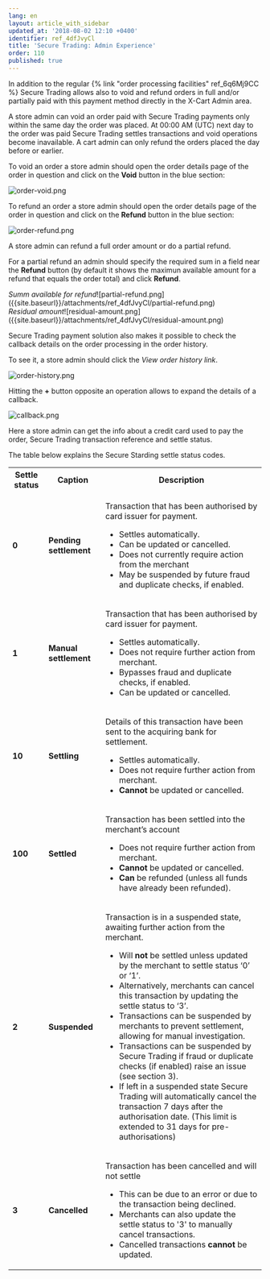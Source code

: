 ```yaml
---
lang: en
layout: article_with_sidebar
updated_at: '2018-08-02 12:10 +0400'
identifier: ref_4dfJvyCl
title: 'Secure Trading: Admin Experience'
order: 110
published: true
---
```

In addition to the regular {% link "order processing facilities" ref_6q6Mj9CC %} Secure Trading allows also to void and refund orders in full and/or partially paid with this payment method directly in the X-Cart Admin area. 

A store admin can void an order paid with Secure Trading payments only within the same day the order was placed. At 00:00 AM (UTC) next day to the order was paid Secure Trading settles  transactions and void operations become inavailable. A cart admin can only refund the orders placed the day before or earlier. 

To void an order a store admin should open the order details page of the order in question and click on the **Void** button in the blue section:

![order-void.png]({{site.baseurl}}/attachments/ref_4dfJvyCl/order-void.png)

To refund an order a store admin should open the order details page of the order in question and click on the **Refund** button in the blue section:

![order-refund.png]({{site.baseurl}}/attachments/ref_4dfJvyCl/order-refund.png)

A store admin can refund a full order amount or do a partial refund. 

For a partial refund an admin should specify the required sum in a field near the **Refund** button (by default it shows the maximun available amount for a refund that equals the order total) and click **Refund**.

<div class="ui stackable two column grid">
  <div class="column" markdown="span"><i>Summ available for refund</i>![partial-refund.png]({{site.baseurl}}/attachments/ref_4dfJvyCl/partial-refund.png)</div>
  <div class="column" markdown="span"><i>Residual amount</i>![residual-amount.png]({{site.baseurl}}/attachments/ref_4dfJvyCl/residual-amount.png)</div>
</div>

Secure Trading payment solution also makes it possible to check the callback details on the order processing in the order history. 

To see it, a store admin should click the _View order history link_. 

![order-history.png]({{site.baseurl}}/attachments/ref_4dfJvyCl/order-history.png)

Hitting the **+** button opposite an operation allows to expand the details of a callback. 

![callback.png]({{site.baseurl}}/attachments/ref_4dfJvyCl/callback.png)

Here a store admin can get the info about a credit card used to pay the order, Secure Trading transaction reference and settle status.

The table below explains the Secure Starding settle status codes.

<table class="ui compact padded celled small table">
  <tbody>
    <tr>
      <th class="confluenceTh">Settle status</th>
      <th colspan="1" class="confluenceTh">Caption</th>
      <th colspan="1" class="confluenceTh" markdown="1">Description</th>
    </tr>
    <tr>
      <td colspan="1" class="confluenceTd"><strong>0</strong></td>
      <td colspan="1" class="confluenceTd"><strong>Pending settlement</strong></td>
      <td colspan="1" class="confluenceTd">
        <p>Transaction that has been authorised by card issuer for payment.</p>
          <ul>
            <li>Settles automatically.</li>
            <li>Can be updated or cancelled.</li>
            <li>Does not currently require action from the merchant</li>
            <li>May be suspended by future fraud and duplicate checks, if enabled. </li>
            </ul>
      </td>
    </tr>
  <tr>
      <td colspan="1" class="confluenceTd"><strong>1</strong></td>
      <td colspan="1" class="confluenceTd"><strong>Manual settlement</strong></td>
      <td colspan="1" class="confluenceTd">
        <p>Transaction that has been authorised by card issuer for payment.</p>
          <ul>
            <li>Settles automatically.</li>
            <li>Does not require further action from merchant.</li>
            <li>Bypasses fraud and duplicate checks, if enabled.</li>
            <li>Can be updated or cancelled. </li>
            </ul>
      </td>
    </tr>
  <tr>
      <td colspan="1" class="confluenceTd"><strong>10</strong></td>
      <td colspan="1" class="confluenceTd"><strong>Settling</strong></td>
      <td colspan="1" class="confluenceTd">
        <p>Details of this transaction have been sent to the acquiring bank for settlement.</p>
          <ul>
            <li>Settles automatically.</li>
            <li>Does not require further action from merchant.</li>
            <li><strong>Cannot</strong> be updated or cancelled.</li>
            </ul>
      </td>
    </tr>
  <tr>
      <td colspan="1" class="confluenceTd"><strong>100</strong></td>
      <td colspan="1" class="confluenceTd"><strong>Settled</strong></td>
      <td colspan="1" class="confluenceTd">
        <p>Transaction has been settled into the merchant’s account</p>
          <ul>
            <li>Does not require further action from merchant.</li>
            <li><strong>Cannot</strong> be updated or cancelled.</li>
            <li><strong>Can</strong> be refunded (unless all funds have already been refunded).</li>
            </ul>
      </td>
    </tr>
  <tr>
      <td colspan="1" class="confluenceTd"><strong>2</strong></td>
      <td colspan="1" class="confluenceTd"><strong>Suspended</strong></td>
      <td colspan="1" class="confluenceTd">
        <p>Transaction is in a suspended state, awaiting further action from the merchant.</p>
          <ul>
            <li>Will <strong>not</strong> be settled unless updated by the merchant to settle status ‘0’ or ‘1’.</li>
            <li>Alternatively, merchants can cancel this transaction by updating the settle status to ‘3’.</li>
            <li>Transactions can be suspended by merchants to prevent settlement, allowing for manual investigation. </li>
            <li>Transactions can be suspended by Secure Trading if fraud or duplicate checks (if enabled) raise an issue (see section 3).</li>
            <li>If left in a suspended state Secure Trading will automatically cancel the transaction 7 days after the authorisation date. (This limit is extended to 31 days for pre-authorisations)</li>
            </ul>
      </td>
    </tr>
  <tr>
      <td colspan="1" class="confluenceTd"><strong>3</strong></td>
      <td colspan="1" class="confluenceTd"><strong>Cancelled</strong></td>
      <td colspan="1" class="confluenceTd">
        <p>Transaction has been cancelled and will not settle</p>
          <ul>
            <li>This can be due to an error or due to the transaction being declined.</li>
            <li>Merchants can also update the settle status to '3' to manually cancel transactions.</li>
            <li>Cancelled transactions <strong>cannot</strong> be updated.</li>
            </ul>
      </td>
    </tr>
  </tbody>
  </table>
